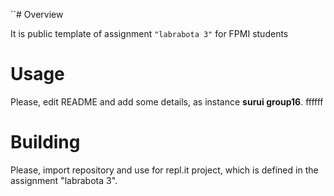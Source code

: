 ``# Overview

It is public template of assignment `"labrabota 3"` for FPMI students

# Usage

Please, edit README and add some details, as instance **surui group16**.
ffffff
# Building

Please, import repository and use for repl.it project, which is defined in the assignment "labrabota 3".
